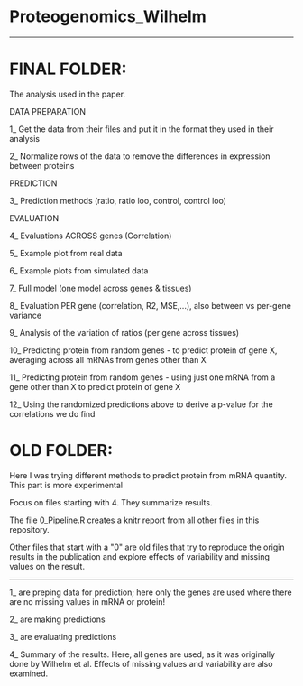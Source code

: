 # Proteogenomics_Wilhelm

-------

# FINAL FOLDER:

The analysis used in the paper. 

DATA PREPARATION

1_ Get the data from their files and put it in the format they used in their analysis

2_ Normalize rows of the data to remove the differences in expression between proteins

PREDICTION

3_ Prediction methods (ratio, ratio loo, control, control loo)

EVALUATION

4_ Evaluations ACROSS genes (Correlation)

5_ Example plot from real data

6_ Example plots from simulated data

7_ Full model (one model across genes & tissues) 

8_ Evaluation PER gene (correlation, R2, MSE,...), also between vs per-gene variance

9_ Analysis of the variation of ratios (per gene across tissues)

10_ Predicting protein from random genes - to predict protein of gene X, averaging across all mRNAs from genes other than X

11_ Predicting protein from random genes - using just one mRNA from a gene other than X to predict protein of gene X

12_ Using the randomized predictions above to derive a p-value for the correlations we do find


# OLD FOLDER:

Here I was trying different methods to predict protein from mRNA quantity. This part is more experimental

Focus on files starting with 4. They summarize results.

The file 0_Pipeline.R creates a knitr report from all other files in this repository.

Other files that start with a "0" are old files that try to reproduce the origin results in the publication and explore effects of variability and missing values on the result.

-------

1_ are preping data for prediction; here only the genes are used where there are no missing values in mRNA or protein!

2_ are making predictions

3_ are evaluating predictions

4_ Summary of the results. Here, all genes are used, as it was originally done by Wilhelm et al. Effects of missing values and variability are also examined.
